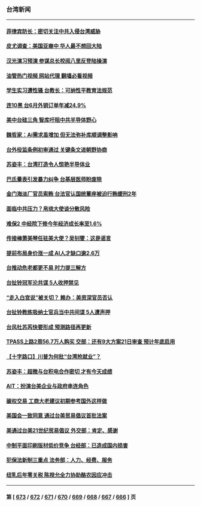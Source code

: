 ### 台湾新闻
---
#### [菲律宾防长：密切关注中共入侵台湾威胁](../../pages/ncid1349361/n14038431.md?07210445) 
#### [皮尤调查：美国亚裔中 华人最不想回大陆](../../pages/ncid1349361/n14038718.md?07210445) 
#### [汉光演习预演 参谋总长校阅八里反登陆操演](../../pages/ncid1349361/n14038583.md?07210445) 
#### [油管热门视频 网站代理 翻墙必看视频](http://138.2.39.72:81/youtube.html?epic-marker?07210445)
#### [学生实习遭性骚 台教长：可纳性平教育法规范](../../pages/ncid1349361/n14038585.md?07210445) 
#### [连10黑 台6月外销订单年减24.9%](../../pages/ncid1349361/n14038580.md?07210445) 
#### [美中台硅三角 智库吁阻中共半导体野心](../../pages/ncid1349361/n14038573.md?07210445) 
#### [魏哲家：Ai需求虽增加 但无法弥补库顺调整影响](../../pages/ncid1349361/n14038578.md?07210445) 
#### [台外役监条例初审通过 关键条文进朝野协商](../../pages/ncid1349361/n14038575.md?07210445) 
#### [苏姿丰：台湾打造令人惊艳半导体业](../../pages/ncid1349361/n14038576.md?07210445) 
#### [巴氏量表引发暴力纠争 台基层医师盼废除](../../pages/ncid1349361/n14038587.md?07210445) 
#### [金门海淡厂官员索贿 台法官认国统董座被迫行贿缓刑2年](../../pages/ncid1349361/n14038589.md?07210445) 
#### [面临中共压力？帛琉大使谈分散风险](../../pages/ncid1349361/n14038597.md?07210445) 
#### [难保2 中经院下修今年经济成长率至1.6%](../../pages/ncid1349361/n14038595.md?07210445) 
#### [传接棒萧美琴任驻美大使？吴钊燮：这是谣言](../../pages/ncid1349361/n14038457.md?07210445) 
#### [提前布局身价涨一成 AI人才缺口逾2.6万](../../pages/ncid1349361/n14038458.md?07210445) 
#### [台推动危老都更不易 时力提三解方](../../pages/ncid1349361/n14038556.md?07210445) 
#### [台扯铃冠军沦共谍 5人收押禁见](../../pages/ncid1349361/n14038492.md?07210445) 
#### [“走入白宫说”被关切？ 赖办：美资深官员否认](../../pages/ncid1349361/n14038508.md?07210445) 
#### [台扯铃教练吸纳士官兵当中共间谍 5人遭声押](../../pages/ncid1349361/n14038197.md?07210445) 
#### [台风杜苏芮快要形成 预测路径再更新](../../pages/ncid1349361/n14038409.md?07210445) 
#### [TPASS上路2周56.7万人购买 交部：还有9大方案21日审查 预计年底启用](../../pages/ncid1349361/n14038200.md?07210445) 
#### [【十字路口】川普为何批“台湾抢就业”？](../../pages/ncid1349361/n14037749.md?07210445) 
#### [苏姿丰：超微与台积电合作密切 才有今天成绩](../../pages/ncid1349361/n14037683.md?07210445) 
#### [AIT：扮演台美企业与政府串连角色](../../pages/ncid1349361/n14037670.md?07210445) 
#### [碳权交易 工商大老建议初期参考国外这样做](../../pages/ncid1349361/n14037660.md?07210445) 
#### [美国会一致同意 通过台美贸易倡议首批法案](../../pages/ncid1349361/n14037700.md?07210445) 
#### [美通过台美21世纪贸易倡议 外交部：肯定、感谢](../../pages/ncid1349361/n14037702.md?07210445) 
#### [中制平面印刷版材低价竞争 台经部：已造成国内损害](../../pages/ncid1349361/n14037698.md?07210445) 
#### [犯保法新制三重点 法务部：人力、经费、服务](../../pages/ncid1349361/n14037668.md?07210445) 
#### [纽乳后年零关税 陈揆允全力协助酪农因应冲击](../../pages/ncid1349361/n14037664.md?07210445) 

---
#### 第 [ [673](./673.md?07210445) / [672](./672.md?07210445) / [671](./671.md?07210445) / [670](./670.md?07210445) / [669](./669.md?07210445) / [668](./668.md?07210445) / [667](./667.md?07210445) / [666](./666.md?07210445) ] 页
